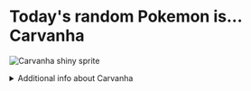 # Today's random Pokemon is... Carvanha

![Carvanha shiny sprite](https://raw.githubusercontent.com/PokeAPI/sprites/master/sprites/pokemon/shiny/318.png)

<details>
<summary>Additional info about Carvanha</summary>

| srpite type | image |
|------|------|
| back_default | ![Carvanha back_default sprite](https://raw.githubusercontent.com/PokeAPI/sprites/master/sprites/pokemon/back/318.png) |
| back_shiny | ![Carvanha back_shiny sprite](https://raw.githubusercontent.com/PokeAPI/sprites/master/sprites/pokemon/back/shiny/318.png) |
| front_default | ![Carvanha front_default sprite](https://raw.githubusercontent.com/PokeAPI/sprites/master/sprites/pokemon/318.png) | </details>